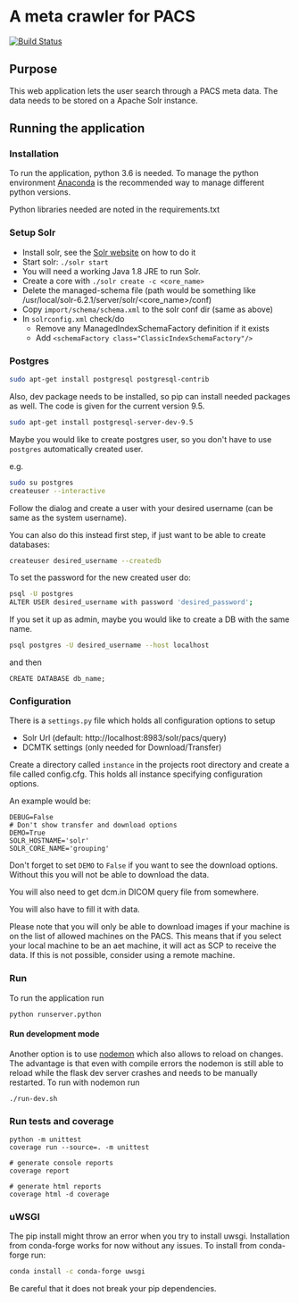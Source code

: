# A meta crawler for PACS
[![Build Status](https://api.travis-ci.org/joshy/meta.svg?branch=master)](https://travis-ci.org/joshy/meta)

## Purpose
This web application lets the user search through a PACS meta data. The data
needs to be stored on a Apache Solr instance.


## Running the application

### Installation
To run the application, python 3.6 is needed. To manage the python environment
[Anaconda](https://www.continuum.io/downloads) is the recommended way to manage
different python versions.

Python libraries needed are noted in the requirements.txt

### Setup Solr
 * Install solr, see the [Solr website](http://lucene.apache.org/solr/) on how
 to do it
 * Start solr: `./solr start`
 * You will need a working Java 1.8 JRE to run Solr.
 * Create a core with `./solr create -c <core_name>`
 * Delete the managed-schema file (path would be something like
   /usr/local/solr-6.2.1/server/solr/<core_name>/conf)
 * Copy `import/schema/schema.xml` to the solr conf dir (same as above)
 * In `solrconfig.xml` check/do
   - Remove any ManagedIndexSchemaFactory definition if it exists
   - Add `<schemaFactory class="ClassicIndexSchemaFactory"/>`


### Postgres

```bash
sudo apt-get install postgresql postgresql-contrib

```
Also, dev package needs to be installed, so pip can install
needed packages as well. The code is given for the current version 9.5.
```bash
sudo apt-get install postgresql-server-dev-9.5
```

Maybe you would like to create postgres user, so you don't have to use
`postgres` automatically created user.

e.g.
```bash
sudo su postgres
createuser --interactive
```
Follow the dialog and create a user with your desired username
(can be same as the system username).

You can also do this instead first step, if just want to be able
to create databases:
```bash
createuser desired_username --createdb
```

To set the password for the new created user do:
```bash
psql -U postgres
ALTER USER desired_username with password 'desired_password';
```

If you set it up
as admin, maybe you would like to create a DB with the same name.

```bash
psql postgres -U desired_username --host localhost
```
and then
```postgresql
CREATE DATABASE db_name;
```

### Configuration
There is a `settings.py` file which holds all configuration options to setup
 * Solr Url (default: http://localhost:8983/solr/pacs/query)
 * DCMTK settings (only needed for Download/Transfer)

Create a directory called `instance` in the projects root directory
and create a file called config.cfg. This holds all instance
specifying configuration options.

An example would be:
```
DEBUG=False
# Don't show transfer and download options
DEMO=True
SOLR_HOSTNAME='solr'
SOLR_CORE_NAME='grouping'
```

Don't forget to set `DEMO` to `False` if you want to see the download options.
Without this you will not be able to download the data.

You will also need to get dcm.in DICOM query file from somewhere.

You will also have to fill it with data.

Please note that you will only be able to download images if your machine is
on the list of allowed machines on the PACS. This means that if you select
your local machine to be an aet machine, it will act as SCP to receive the
data. If this is not possible, consider using a remote machine.

### Run
To run the application run
```
python runserver.python
```

#### Run development mode
Another option is to use [nodemon](http://nodemon.io/) which also allows to
reload on changes. The advantage is that even with compile errors the nodemon
is still able to reload while the flask dev server crashes and needs to be
manually restarted. To run with nodemon run
```
./run-dev.sh
```


### Run tests and coverage
```
python -m unittest
coverage run --source=. -m unittest

# generate console reports
coverage report

# generate html reports
coverage html -d coverage
```

### uWSGI

The pip install might throw an error when you try to install uwsgi.
Installation from conda-forge works for now without any issues. To install
from conda-forge run:
```bash
conda install -c conda-forge uwsgi
```
Be careful that it does not break your pip dependencies.

